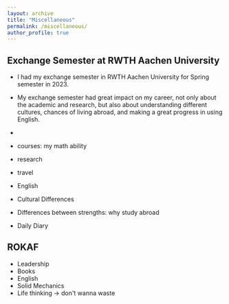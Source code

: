 ```yaml
---
layout: archive
title: "Miscellaneous"
permalink: /miscellaneous/
author_profile: true
---
```

## Exchange Semester at RWTH Aachen University

- I had my exchange semester in RWTH Aachen University for Spring semester in 2023.
- My exchange semester had great impact on my career, not only about the academic and research, but also about understanding different cultures, chances of living abroad, and making a great progress in using English.
- 

- courses: my math ability
- research
- travel
- English
- Cultural Differences
- Differences between strengths: why study abroad
- Daily Diary

## ROKAF
- Leadership
- Books
- English
- Solid Mechanics
- Life thinking -> don't wanna waste
